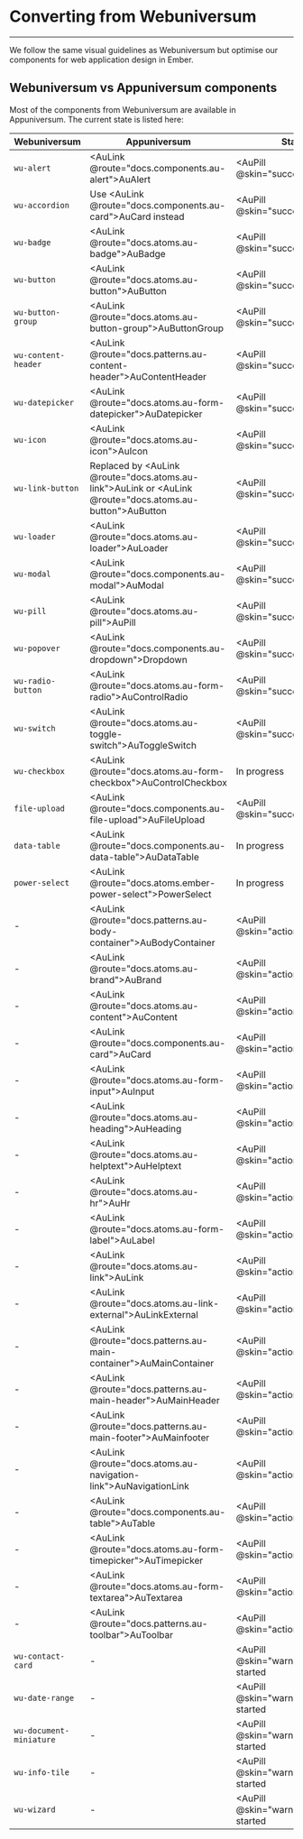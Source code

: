 # Converting from Webuniversum

---

We follow the same visual guidelines as Webuniversum but optimise our components for web application design in Ember.

## Webuniversum vs Appuniversum components

Most of the components from Webuniversum are available in Appuniversum. The current state is listed here:

| Webuniversum            | Appuniversum                                                                                                               | Status                                       |
| -------------           | -----------                                                                                                                | ----                                         |
| `wu-alert`              | <AuLink @route="docs.components.au-alert">AuAlert</AuLink>                                                                 | <AuPill @skin="success">Available</AuPill>   |
| `wu-accordion`          | Use <AuLink @route="docs.components.au-card">AuCard</AuLink> instead                                                       | <AuPill @skin="success">Available</AuPill>   |
| `wu-badge`              | <AuLink @route="docs.atoms.au-badge">AuBadge</AuLink>                                                                      | <AuPill @skin="success">Available</AuPill>   |
| `wu-button`             | <AuLink @route="docs.atoms.au-button">AuButton</AuLink>                                                                    | <AuPill @skin="success">Available</AuPill>   |
| `wu-button-group`       | <AuLink @route="docs.atoms.au-button-group">AuButtonGroup</AuLink>                                                         | <AuPill @skin="success">Available</AuPill>   |
| `wu-content-header`     | <AuLink @route="docs.patterns.au-content-header">AuContentHeader</AuLink>                                                  | <AuPill @skin="success">Available</AuPill>   |
| `wu-datepicker`         | <AuLink @route="docs.atoms.au-form-datepicker">AuDatepicker</AuLink>                                                       | <AuPill @skin="success">Available</AuPill>   |
| `wu-icon`               | <AuLink @route="docs.atoms.au-icon">AuIcon</AuLink>                                                                        | <AuPill @skin="success">Available</AuPill>   |
| `wu-link-button`        | Replaced by <AuLink @route="docs.atoms.au-link">AuLink</AuLink> or <AuLink @route="docs.atoms.au-button">AuButton</AuLink> | <AuPill @skin="success">Available</AuPill>   |
| `wu-loader`             | <AuLink @route="docs.atoms.au-loader">AuLoader</AuLink>                                                                    | <AuPill @skin="success">Available</AuPill>   |
| `wu-modal`              | <AuLink @route="docs.components.au-modal">AuModal</AuLink>                                                                 | <AuPill @skin="success">Available</AuPill>   |
| `wu-pill`               | <AuLink @route="docs.atoms.au-pill">AuPill</AuLink>                                                                        | <AuPill @skin="success">Available</AuPill>   |
| `wu-popover`            | <AuLink @route="docs.components.au-dropdown">Dropdown</AuLink>                                                             | <AuPill @skin="success">Available</AuPill>   |
| `wu-radio-button`       | <AuLink @route="docs.atoms.au-form-radio">AuControlRadio</AuLink>                                                          | <AuPill @skin="success">Available</AuPill>   |
| `wu-switch`             | <AuLink @route="docs.atoms.au-toggle-switch">AuToggleSwitch</AuLink>                                                       | <AuPill @skin="success">Available</AuPill>   |
| `wu-checkbox`           | <AuLink @route="docs.atoms.au-form-checkbox">AuControlCheckbox</AuLink>                                                    | <AuPill>In progress</AuPill>                 |
| `file-upload`           | <AuLink @route="docs.components.au-file-upload">AuFileUpload</AuLink>                                                      | <AuPill @skin="success">Available</AuPill>   |
| `data-table`            | <AuLink @route="docs.components.au-data-table">AuDataTable</AuLink>                                                        | <AuPill>In progress</AuPill>                 |
| `power-select`          | <AuLink @route="docs.atoms.ember-power-select">PowerSelect</AuLink>                                                        | <AuPill>In progress</AuPill>                 |
| -                       | <AuLink @route="docs.patterns.au-body-container">AuBodyContainer</AuLink>                                                  | <AuPill @skin="action">New</AuPill>          |
| -                       | <AuLink @route="docs.atoms.au-brand">AuBrand</AuLink>                                                                      | <AuPill @skin="action">New</AuPill>          |
| -                       | <AuLink @route="docs.atoms.au-content">AuContent</AuLink>                                                                  | <AuPill @skin="action">New</AuPill>          |
| -                       | <AuLink @route="docs.components.au-card">AuCard</AuLink>                                                                   | <AuPill @skin="action">New</AuPill>          |
| -                       | <AuLink @route="docs.atoms.au-form-input">AuInput</AuLink>                                                                 | <AuPill @skin="action">New</AuPill>          |
| -                       | <AuLink @route="docs.atoms.au-heading">AuHeading</AuLink>                                                                  | <AuPill @skin="action">New</AuPill>          |
| -                       | <AuLink @route="docs.atoms.au-helptext">AuHelptext</AuLink>                                                                | <AuPill @skin="action">New</AuPill>          |
| -                       | <AuLink @route="docs.atoms.au-hr">AuHr</AuLink>                                                                            | <AuPill @skin="action">New</AuPill>          |
| -                       | <AuLink @route="docs.atoms.au-form-label">AuLabel</AuLink>                                                                 | <AuPill @skin="action">New</AuPill>          |
| -                       | <AuLink @route="docs.atoms.au-link">AuLink</AuLink>                                                                        | <AuPill @skin="action">New</AuPill>          |
| -                       | <AuLink @route="docs.atoms.au-link-external">AuLinkExternal</AuLink>                                                                        | <AuPill @skin="action">New</AuPill>          |
| -                       | <AuLink @route="docs.patterns.au-main-container">AuMainContainer</AuLink>                                                  | <AuPill @skin="action">New</AuPill>          |
| -                       | <AuLink @route="docs.patterns.au-main-header">AuMainHeader</AuLink>                                                        | <AuPill @skin="action">New</AuPill>          |
| -                       | <AuLink @route="docs.patterns.au-main-footer">AuMainfooter</AuLink>                                                        | <AuPill @skin="action">New</AuPill>          |
| -                       | <AuLink @route="docs.atoms.au-navigation-link">AuNavigationLink</AuLink>                                                   | <AuPill @skin="action">New</AuPill>          |
| -                       | <AuLink @route="docs.components.au-table">AuTable</AuLink>                                                               | <AuPill @skin="action">New</AuPill>          |
| -                       | <AuLink @route="docs.atoms.au-form-timepicker">AuTimepicker</AuLink>                                                       | <AuPill @skin="action">New</AuPill>          |
| -                       | <AuLink @route="docs.atoms.au-form-textarea">AuTextarea</AuLink>                                                           | <AuPill @skin="action">New</AuPill>          |
| -                       | <AuLink @route="docs.patterns.au-toolbar">AuToolbar</AuLink>                                                               | <AuPill @skin="action">New</AuPill>          |
| `wu-contact-card`       | -                                                                                                                          | <AuPill @skin="warning">Not started</AuPill> |
| `wu-date-range`         | -                                                                                                                          | <AuPill @skin="warning">Not started</AuPill> |
| `wu-document-miniature` | -                                                                                                                          | <AuPill @skin="warning">Not started</AuPill> |
| `wu-info-tile`          | -                                                                                                                          | <AuPill @skin="warning">Not started</AuPill> |
| `wu-wizard`             | -                                                                                                                          | <AuPill @skin="warning">Not started</AuPill> |

